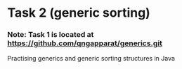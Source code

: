 # Task 2 (generic sorting)
### Note: Task 1 is located at https://github.com/qngapparat/generics.git
Practising generics and generic sorting structures in Java
